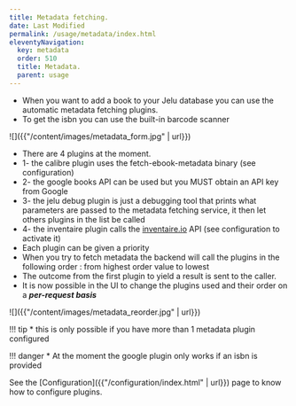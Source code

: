 ```yaml
---
title: Metadata fetching.
date: Last Modified 
permalink: /usage/metadata/index.html
eleventyNavigation:
  key: metadata
  order: 510
  title: Metadata.
  parent: usage
---
```



* When you want to add a book to your Jelu database you can use the automatic metadata fetching plugins.
* To get the isbn you can use the built-in barcode scanner

![]({{"/content/images/metadata_form.jpg" | url}})

* There are 4 plugins at the moment.
* 1- the calibre plugin uses the fetch-ebook-metadata binary (see configuration)
* 2- the google books API can be used but you MUST obtain an API key from Google
* 3- the jelu debug plugin is just a debugging tool that prints what parameters are passed to the metadata fetching service, it then let others plugins in the list be called
* 4- the inventaire plugin calls the [inventaire.io](https://inventaire.io) API (see configuration to activate it)
* Each plugin can be given a priority
* When you try to fetch metadata the backend will call the plugins in the following order : from highest order value to lowest
* The outcome from the first plugin to yield a result is sent to the caller.
* It is now possible in the UI to change the plugins used and their order on a **_per-request basis_**


![]({{"/content/images/metadata_reorder.jpg" | url}})

!!! tip
    * this is only possible if you have more than 1 metadata plugin configured

!!! danger
    * At the moment the google plugin only works if an isbn is provided


See the [Configuration]({{"/configuration/index.html" | url}}) page to know how to configure plugins.


